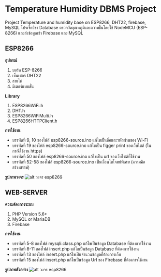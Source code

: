 # Temperature Humidity DBMS Project
Project Temperature and humidity base on ESP8266, DHT22, firebase, MySQL
โปรเจ็ควิชา Database ตรวจวัดอุณหภูมิและความชื้นโดยใช้ NodeMCU (ESP-8266) และส่งข้อมูลเข้า Firebase และ MySQL

## ESP8266
**อุปกรณ์**
1. บอร์ด ESP-8266
2. เซ็นเซอร์ DHT22
3. สายไฟ
4. มิเตอร์แบบสั่น

**Library**
1. ESP8266WiFi.h
2. DHT.h
3. ESP8266WiFiMulti.h
4. ESP8266HTTPClient.h

**การใช้งาน**
- บรรทัดที่ 9, 10 ของไฟล์ esp8266-source.ino แก้ไขเป็นชื่อและรหัสผ่านของ Wi-Fi
- บรรทัดที่ 19 ของไฟล์ esp8266-source.ino แก้ไขเป็น figger print ของเว็บไซต์ (ในกรณีใช้งาน https)
- บรรทัดที่ 50 ของไฟล์ esp8266-source.ino แก้ไขเป็น url ของเว็บไซต์ที่ใช้งาน
- บรรทัดที่ 52-58 ของไฟล์ esp8266-source.ino เป็นเงื่อนไขโจทย์พิเศษ (ความคิดสร้างสรรค์)

**รูปภาพวงจร**
![alt วงจร esp8266](https://i.imgur.com/fxFmb0g.jpg)

## WEB-SERVER
**ความต้องการระบบ**
1. PHP Version 5.6+
2. MySQL or MariaDB
3. Firebase

**การใช้งาน**
- บรรทัดที่ 5-8 ของไฟล์ mysqli.class.php แก้ไขเป็นข้อมูล Database ที่ต้องการใช้งาน
- บรรทัดที่ 8-11 ของไฟล์ insert.php แก้ไขเป็นข้อมูล Database ที่ต้องการใช้งาน
- บรรทัดที่ 13 ของไฟล์ insert.php แก้ไขเป็นจำนวนข้อมูลที่ต้องการเก็บ
- บรรทัดที่ 15 ของไฟล์ insert.php แก้ไขเป็นข้อมูล Url ของ Firebase ที่ต้องการใช้งาน

**รูปภาพตัวอย่าง**
![alt วงจร esp8266](https://i.imgur.com/B0e8Yy3.png)
